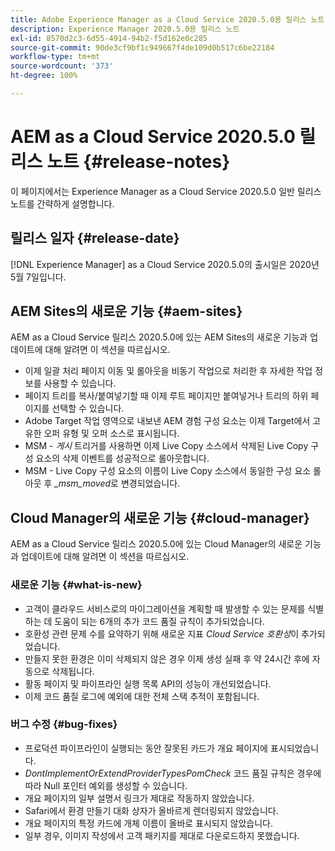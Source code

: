 ```yaml
---
title: Adobe Experience Manager as a Cloud Service 2020.5.0용 릴리스 노트
description: Experience Manager 2020.5.0용 릴리스 노트
exl-id: 8570d2c3-6d55-4914-94b2-f5d162e0c285
source-git-commit: 90de3cf9bf1c949667f4de109d0b517c6be22184
workflow-type: tm+mt
source-wordcount: '373'
ht-degree: 100%

---
```


# AEM as a Cloud Service 2020.5.0 릴리스 노트 {#release-notes}

이 페이지에서는 Experience Manager as a Cloud Service 2020.5.0 일반 릴리스 노트를 간략하게 설명합니다.

## 릴리스 일자 {#release-date}

[!DNL Experience Manager] as a Cloud Service 2020.5.0의 출시일은 2020년 5월 7일입니다.

## AEM Sites의 새로운 기능 {#aem-sites}

AEM as a Cloud Service 릴리스 2020.5.0에 있는 AEM Sites의 새로운 기능과 업데이트에 대해 알려면 이 섹션을 따르십시오.

* 이제 일괄 처리 페이지 이동 및 롤아웃을 비동기 작업으로 처리한 후 자세한 작업 정보를 사용할 수 있습니다.
* 페이지 트리를 복사/붙여넣기할 때 이제 루트 페이지만 붙여넣거나 트리의 하위 페이지를 선택할 수 있습니다.
* Adobe Target 작업 영역으로 내보낸 AEM 경험 구성 요소는 이제 Target에서 고유한 오퍼 유형 및 오퍼 소스로 표시됩니다.
* MSM - *게시* 트리거를 사용하면 이제 Live Copy 소스에서 삭제된 Live Copy 구성 요소의 삭제 이벤트를 성공적으로 롤아웃합니다.
* MSM - Live Copy 구성 요소의 이름이 Live Copy 소스에서 동일한 구성 요소 롤아웃 후 *_msm_moved*&#x200B;로 변경되었습니다.


## Cloud Manager의 새로운 기능 {#cloud-manager}

AEM as a Cloud Service 릴리스 2020.5.0에 있는 Cloud Manager의 새로운 기능과 업데이트에 대해 알려면 이 섹션을 따르십시오.

### 새로운 기능 {#what-is-new}

* 고객이 클라우드 서비스로의 마이그레이션을 계획할 때 발생할 수 있는 문제를 식별하는 데 도움이 되는 6개의 추가 코드 품질 규칙이 추가되었습니다.
* 호환성 관련 문제 수를 요약하기 위해 새로운 지표 *Cloud Service 호환성*&#x200B;이 추가되었습니다.
* 만들지 못한 환경은 이미 삭제되지 않은 경우 이제 생성 실패 후 약 24시간 후에 자동으로 삭제됩니다.
* 활동 페이지 및 파이프라인 실행 목록 API의 성능이 개선되었습니다.
* 이제 코드 품질 로그에 예외에 대한 전체 스택 추적이 포함됩니다.

### 버그 수정  {#bug-fixes}

* 프로덕션 파이프라인이 실행되는 동안 잘못된 카드가 개요 페이지에 표시되었습니다.
* *DontImplementOrExtendProviderTypesPomCheck* 코드 품질 규칙은 경우에 따라 Null 포인터 예외를 생성할 수 있습니다.
* 개요 페이지의 일부 설명서 링크가 제대로 작동하지 않았습니다.
* Safari에서 환경 만들기 대화 상자가 올바르게 렌더링되지 않았습니다.
* 개요 페이지의 특정 카드에 개체 이름이 올바로 표시되지 않았습니다.
* 일부 경우, 이미지 작성에서 고객 패키지를 제대로 다운로드하지 못했습니다.

